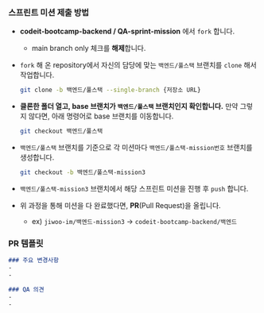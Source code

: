 ### 스프린트 미션 제출 방법

- **codeit-bootcamp-backend / QA-sprint-mission** 에서 `fork` 합니다.

  - main branch only 체크를 **해제**합니다.

- `fork` 해 온 repository에서 자신의 담당에 맞는 `백엔드/풀스택` 브랜치를 `clone` 해서 작업합니다.

  ```bash
  git clone -b 백엔드/풀스택 --single-branch {저장소 URL}
  ```

- **클론한 폴더 열고, base 브랜치가 `백엔드/풀스택` 브랜치인지 확인합니다.** 만약 그렇지 않다면, 아래 명령어로 base 브랜치를 이동합니다.

  ```bash
  git checkout 백엔드/풀스택
  ```

- `백엔드/풀스택` 브랜치를 기준으로 각 미션마다 `백엔드/풀스택-mission번호` 브랜치를 생성합니다.

  ```bash
  git checkout -b 백엔드/풀스택-mission3
  ```

- `백엔드/풀스택-mission3` 브랜치에서 해당 스프린트 미션을 진행 후 `push` 합니다.

- 위 과정을 통해 미션을 다 완료했다면, **PR**(Pull Request)을 올립니다.

  -  ex)  `jiwoo-im/백엔드-mission3` → `codeit-bootcamp-backend/백엔드`



### PR 템플릿

```markdown
### 주요 변경사항
-
-

### QA 의견
-
-
```

